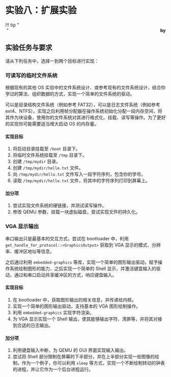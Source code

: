 # 实验八：扩展实验

!!! tip "<br/>&nbsp;<span style="font-weight: bold; float: right">by</span>"

## 实验任务与要求

请从下列任务中，选择一到两个目标进行实现：

### 可读写的临时文件系统

根据现有的其他 OS 实验中的文件系统设计、或参考现有的文件系统设计，结合你学过的算法、组织数据的方式，实现一个简单的文件系统的驱动。

可以是目录结构文件系统（例如参考 FAT32），可以是日志文件系统（例如参考 ext4、NTFS）。实现之后利用帧分配器在操作系统初始化分配一段内存空间，将其作为块设备，使用你的文件系统对其进行格式化、挂载、读写等操作。为了更好的实现你可能需要适当增大启动 OS 的内存量。

#### 实现目标

1. 将启动目录挂载至 `/boot` 目录下。
2. 将临时文件系统挂载至 `/tmp` 目录下。
3. 创建 `/tmp/mydir` 目录。
4. 创建 `/tmp/mydir/hello.txt` 文件。
5. 向 `/tmp/mydir/hello.txt` 文件写入一段字符序列，包含你的学号。
6. 读取 `/tmp/mydir/hello.txt` 文件，将其中的字符序列打印到屏幕上。

#### 加分项

1. 尝试实现文件系统的硬链接，并测试读写操作。
2. 修改 QEMU 参数，挂载一块虚拟磁盘，尝试实现文件的持久化。

### VGA 显示输出

串口输出只是最基本的交互方式，尝试在 bootloader 中，利用 `get_handle_for_protocol::<GraphicsOutput>` 获取到 VGA 显示的模式、分辨率、缓冲区地址等信息。

之后通过利用 `embedded-graphics` 等库，实现一个简单的图形输出驱动，赋予操作系统绘制图形的能力，之后实现一个简单的 Shell 显示，并激活键盘输入的驱动，通过和串口启动共享缓冲区的方式，响应键盘输入。

#### 实现目标

1. 在 bootloader 中，获取图形输出的相关信息，并传递给内核。
2. 实现一个简单的图形输出驱动，支持基本的 VGA 图形绘制操作。
3. 利用 `embedded-graphics` 实现字符渲染。
4. 为 VGA 显示实现一个 Shell 输出，使其能够输出字符、清屏等，并将其对接到合适的日志输出。

#### 加分项

1. 利用键盘输入中断，为 QEMU 的 GUI 界面实现输入输出。
2. 尝试将 Shell 部分限制在屏幕的下半部分，并在上半部分实现一些图像的绘制。作为一个例子，你可以利用 `sleep` 等方式，实现一个不断绘制转动的钟表的进程，并让它作为一个后台进程运行。
